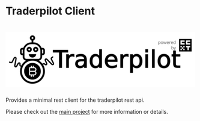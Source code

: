 # Traderpilot Client

# ![traderpilot](https://raw.githubusercontent.com/traderpilot/traderpilot/develop/docs/assets/traderpilot_poweredby.svg)

Provides a minimal rest client for the traderpilot rest api.

Please check out the [main project](https://github.com/traderpilot/traderpilot) for more information or details.
